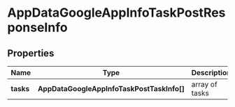 # AppDataGoogleAppInfoTaskPostResponseInfo

## Properties

| Name | Type | Description | Notes |
|------------ | ------------- | ------------- | -------------|
**tasks** | **AppDataGoogleAppInfoTaskPostTaskInfo[]** | array of tasks |[optional]|